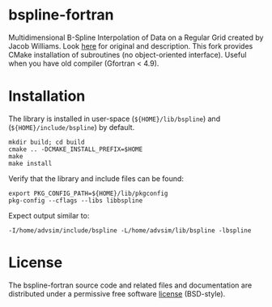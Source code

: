 bspline-fortran
============

Multidimensional B-Spline Interpolation of Data on a Regular Grid created by Jacob Williams. Look [here](https://github.com/jacobwilliams/bspline-fortran) for original and description. This fork provides CMake installation of subroutines (no object-oriented interface). Useful when you have old compiler (Gfortran < 4.9).

# Installation

The library is installed in user-space (`${HOME}/lib/bspline`) and (`${HOME}/include/bspline`) by default.

```
mkdir build; cd build
cmake .. -DCMAKE_INSTALL_PREFIX=$HOME
make
make install
```

Verify that the library and include files can be found:

```
export PKG_CONFIG_PATH=${HOME}/lib/pkgconfig
pkg-config --cflags --libs libbspline
```
Expect output similar to:
```
-I/home/advsim/include/bspline -L/home/advsim/lib/bspline -lbspline
```

# License

The bspline-fortran source code and related files and documentation are distributed under a permissive free software [license](https://github.com/jacobwilliams/bspline-fortran/blob/master/LICENSE) (BSD-style).
